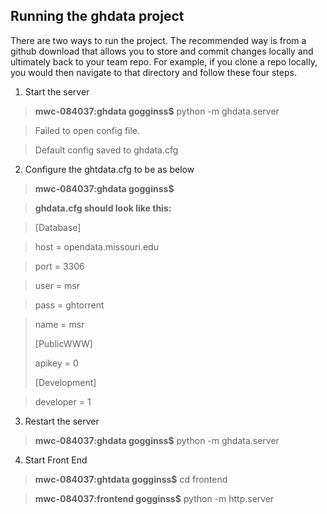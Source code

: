## Running the ghdata project

There are two ways to run the project. The recommended way is from a github download that allows you to store and commit changes locally and ultimately back to your team repo. For example, if you clone a repo locally, you would then navigate to that directory and follow these four steps.

1. Start the server

  > **mwc-084037:ghdata gogginss$** python -m ghdata.server

  > Failed to open config file.

  > Default config saved to ghdata.cfg

2. Configure the ghtdata.cfg to be as below

  > **mwc-084037:ghdata gogginss$**

  > **ghdata.cfg should look like this:**

  > [Database]

  > host = opendata.missouri.edu

  > port = 3306

  > user = msr

  > pass = ghtorrent

  > name = msr
  >
  > [PublicWWW]
  >
  > apikey = 0
  >
  > [Development]

  > developer = 1

3. Restart the server
  > **mwc-084037:ghdata gogginss$** python -m ghdata.server

4. Start Front End

 > **mwc-084037:ghtdata gogginss$** cd frontend

 > **mwc-084037:frontend gogginss$** python -m http.server
